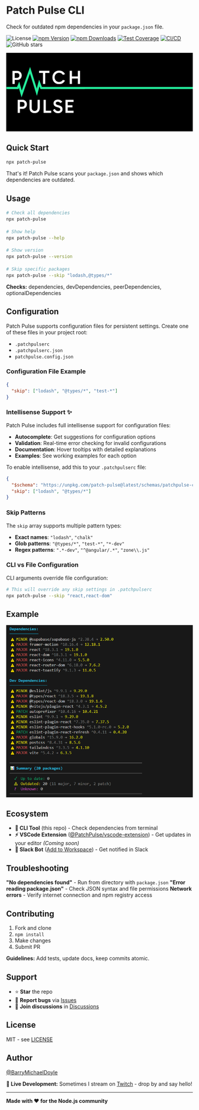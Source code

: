 # Patch Pulse CLI

Check for outdated npm dependencies in your `package.json` file.

![License](https://img.shields.io/github/license/PatchPulse/cli.svg) [![npm Version](https://img.shields.io/npm/v/patch-pulse.svg)](https://npmjs.com/package/patch-pulse) [![npm Downloads](https://img.shields.io/npm/dm/patch-pulse.svg)](https://npmjs.com/package/patch-pulse) [![Test Coverage](https://img.shields.io/codecov/c/github/PatchPulse/cli)](https://codecov.io/gh/PatchPulse/cli) [![CI/CD](https://github.com/PatchPulse/cli/actions/workflows/ci.yml/badge.svg)](https://github.com/PatchPulse/cli/actions/workflows/ci.yml)
![GitHub stars](https://img.shields.io/github/stars/PatchPulse/cli.svg?style=social)

![Patch Pulse Banner](assets/banner.png)

## Quick Start

```bash
npx patch-pulse
```

That's it! Patch Pulse scans your `package.json` and shows which dependencies are outdated.

## Usage

```bash
# Check all dependencies
npx patch-pulse

# Show help
npx patch-pulse --help

# Show version
npx patch-pulse --version

# Skip specific packages
npx patch-pulse --skip "lodash,@types/*"
```

**Checks:** dependencies, devDependencies, peerDependencies, optionalDependencies

## Configuration

Patch Pulse supports configuration files for persistent settings. Create one of these files in your project root:

- `.patchpulserc`
- `.patchpulserc.json`
- `patchpulse.config.json`

### Configuration File Example

```json
{
  "skip": ["lodash", "@types/*", "test-*"]
}
```

### Intellisense Support ✨

Patch Pulse includes full intellisense support for configuration files:

- **Autocomplete**: Get suggestions for configuration options
- **Validation**: Real-time error checking for invalid configurations
- **Documentation**: Hover tooltips with detailed explanations
- **Examples**: See working examples for each option

To enable intellisense, add this to your `.patchpulserc` file:

```json
{
  "$schema": "https://unpkg.com/patch-pulse@latest/schemas/patchpulse-config.schema.json",
  "skip": ["lodash", "@types/*"]
}
```

### Skip Patterns

The `skip` array supports multiple pattern types:

- **Exact names**: `"lodash"`, `"chalk"`
- **Glob patterns**: `"@types/*"`, `"test-*"`, `"*-dev"`
- **Regex patterns**: `".*-dev"`, `"^@angular/.*"`, `"zone\\.js"`

### CLI vs File Configuration

CLI arguments override file configuration:

```bash
# This will override any skip settings in .patchpulserc
npx patch-pulse --skip "react,react-dom"
```

## Example

![Example Screenshot](assets/example.png)

## Ecosystem

- **🔧 CLI Tool** (this repo) - Check dependencies from terminal
- **⚡ VSCode Extension** ([@PatchPulse/vscode-extension](https://github.com/PatchPulse/vscode-extension)) - Get updates in your editor _(Coming soon)_
- **🤖 Slack Bot** ([Add to Workspace](https://slack.com/oauth/v2/authorize?client_id=180374136631.6017466448468&scope=chat:write,commands,incoming-webhook)) - Get notified in Slack

## Troubleshooting

**"No dependencies found"** - Run from directory with `package.json`
**"Error reading package.json"** - Check JSON syntax and file permissions
**Network errors** - Verify internet connection and npm registry access

## Contributing

1. Fork and clone
2. `npm install`
3. Make changes
4. Submit PR

**Guidelines:** Add tests, update docs, keep commits atomic.

## Support

- ⭐ **Star** the repo
- 🐛 **Report bugs** via [Issues](https://github.com/PatchPulse/cli/issues)
- 💬 **Join discussions** in [Discussions](https://github.com/PatchPulse/cli/discussions)

## License

MIT - see [LICENSE](LICENSE)

## Author

[@BarryMichaelDoyle](https://github.com/barrymichaeldoyle)

**🎥 Live Development:** Sometimes I stream on [Twitch](https://twitch.tv/barrymichaeldoyle) - drop by and say hello!

---

**Made with ❤️ for the Node.js community**
